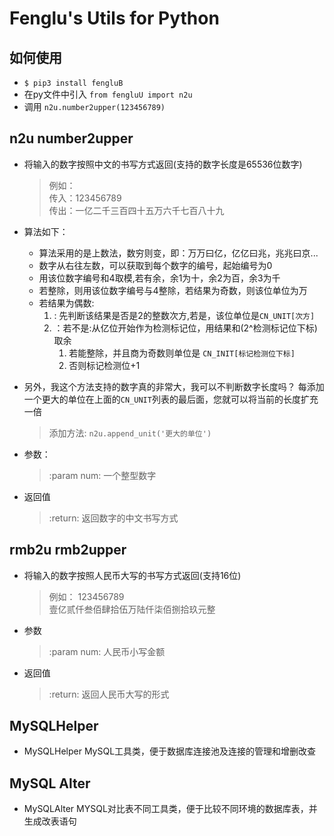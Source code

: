 # Fenglu's Utils for Python
## 如何使用
* `$ pip3 install fengluB`
* 在py文件中引入 `from fengluU import n2u`
* 调用 `n2u.number2upper(123456789)`
## n2u number2upper 
* 将输入的数字按照中文的书写方式返回(支持的数字长度是65536位数字)
    > 例如：<br/>
        传入：123456789<br/>
        传出：一亿二千三百四十五万六千七百八十九 
* 算法如下：
   * 算法采用的是上数法，数穷则变，即：万万曰亿，亿亿曰兆，兆兆曰京...
   * 数字从右往左数，可以获取到每个数字的编号，起始编号为0
   * 用该位数字编号和4取模,若有余，余1为十，余2为百，余3为千
   * 若整除，则用该位数字编号与4整除，若结果为奇数，则该位单位为万
   * 若结果为偶数:
        1. :  先判断该结果是否是2的整数次方,若是，该位单位是`CN_UNIT[次方]`
        2. ：若不是:从亿位开始作为检测标记位，用结果和(2^检测标记位下标)取余
           1. 若能整除，并且商为奇数则单位是 `CN_INIT[标记检测位下标]`
           2. 否则标记检测位+1
* 另外，我这个方法支持的数字真的非常大，我可以不判断数字长度吗？
    每添加一个更大的单位在上面的`CN_UNIT`列表的最后面，您就可以将当前的长度扩充一倍
    
    > 添加方法: `n2u.append_unit('更大的单位')`                                    
* 参数：
    
    > :param num: 一个整型数字
* 返回值 
    > :return: 返回数字的中文书写方式

## rmb2u rmb2upper
* 将输入的数字按照人民币大写的书写方式返回(支持16位)
    > 例如： 
        123456789<br/>
        壹亿贰仟叁佰肆拾伍万陆仟柒佰捌拾玖元整
* 参数
    > :param num: 人民币小写金额
* 返回值
    > :return: 返回人民币大写的形式

## MySQLHelper
* MySQLHelper MySQL工具类，便于数据库连接池及连接的管理和增删改查

## MySQL Alter
* MySQLAlter MYSQL对比表不同工具类，便于比较不同环境的数据库表，并生成改表语句

